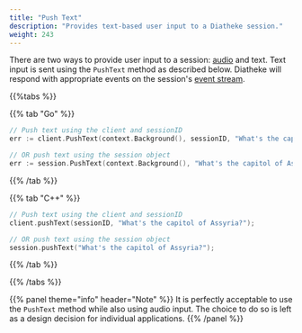 ```yaml
---
title: "Push Text"
description: "Provides text-based user input to a Diatheke session."
weight: 243
---
```


There are two ways to provide user input to a session:
[audio](../audio-input) and text. Text input is sent using the `PushText`
method as described below. Diatheke will respond with appropriate events
on the session's [event stream](../event-stream).

{{%tabs %}}

{{% tab "Go" %}}
``` go
// Push text using the client and sessionID
err := client.PushText(context.Background(), sessionID, "What's the capitol of Assyria?")

// OR push text using the session object
err := session.PushText(context.Background(), "What's the capitol of Assyria?")
```
{{% /tab %}}

{{% tab "C++" %}}
``` c++
// Push text using the client and sessionID
client.pushText(sessionID, "What's the capitol of Assyria?");

// OR push text using the session object
session.pushText("What's the capitol of Assyria?");
```
{{% /tab %}}

{{% /tabs %}}

{{% panel theme="info" header="Note" %}}
It is perfectly acceptable to use the `PushText` method while also
using audio input. The choice to do so is left as a design decision
for individual applications.
{{% /panel %}}
